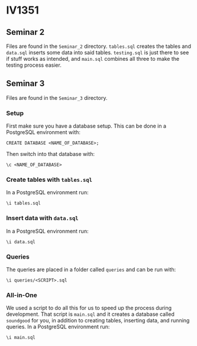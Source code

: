 # IV1351
## Seminar 2
Files are found in the `Seminar_2` directory.
`tables.sql` creates the tables and `data.sql` inserts some data into said tables.
`testing.sql` is just there to see if stuff works as intended, and `main.sql` combines all three to make the testing process easier.

## Seminar 3
Files are found in the `Seminar_3` directory.
### Setup
First make sure you have a database setup. This can be done in a PostgreSQL environment with:
```
CREATE DATABASE <NAME_OF_DATABASE>;
```
Then switch into that database with:
```
\c <NAME_OF_DATABASE>
```
### Create tables with `tables.sql`
In a PostgreSQL environment run:
```
\i tables.sql
```
### Insert data with `data.sql`
In a PostgreSQL environment run:
```
\i data.sql
```
### Queries
The queries are placed in a folder called `queries` and can be run with:
```
\i queries/<SCRIPT>.sql
```
### All-in-One
We used a script to do all this for us to speed up the process during development. That script is `main.sql` and it creates a database called `soundgood` for you, in addition to creating tables, inserting data, and running queries.
In a PostgreSQL environment run:
```
\i main.sql
```
